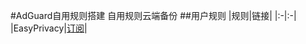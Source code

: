 #AdGuard自用规则搭建
自用规则云端备份
##用户规则
|规则|链接|
|:-|:-|
|EasyPrivacy|[订阅](https://easylist-downloads.adblockplus.org/easyprivacy.txt)|
